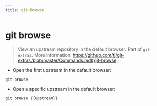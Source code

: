 ```yaml
---
title: git-browse
---
```

# git browse

> View an upstream repository in the default browser.
> Part of `git-extras`.
> More information: <https://github.com/tj/git-extras/blob/master/Commands.md#git-browse>.

- Open the first upstream in the default browser:

`git browse`

- Open a specific upstream in the default browser:

`git browse {{upstream}}`

